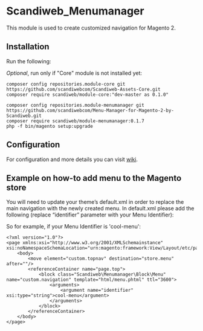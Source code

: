 # Scandiweb_Menumanager

This module is used to create customized navigation for Magento 2.

## Installation

Run the following:

*Optional*, run only if "Core" module is not installed yet:
```
composer config repositories.module-core git https://github.com/scandiwebcom/Scandiweb-Assets-Core.git
composer require scandiweb/module-core:"dev-master as 0.1.0"
```

```
composer config repositories.module-menumanager git https://github.com/scandiwebcom/Menu-Manager-for-Magento-2-by-Scandiweb.git
composer require scandiweb/module-menumanager:0.1.7
php -f bin/magento setup:upgrade
```

## Configuration

For configuration and more details you can visit [wiki](https://github.com/scandiwebcom/Menu-Manager-for-Magento-2-by-Scandiweb/wiki).

## Example on how-to add menu to the Magento store

You will need to update your theme’s default.xml in order to replace the main navigation with the newly created menu. In  default.xml please add the following (replace “identifier” parameter with your Menu Identifier):

So for example, if your Menu Identifier is 'cool-menu':

```
<?xml version="1.0"?>
<page xmlns:xsi="http://www.w3.org/2001/XMLSchemainstance" xsi:noNamespaceSchemaLocation="urn:magento:framework:View/Layout/etc/page_configuration.xsd">
    <body>
        <move element="custom.topnav" destination="store.menu" after=""/>
        <referenceContainer name="page.top">
            <block class="Scandiweb\Menumanager\Block\Menu" name="custom.navigation" template="html/menu.phtml" ttl="3600">
                <arguments>
                    <argument name="identifier" xsi:type="string">cool-menu</argument>
                </arguments>
            </block>
        </referenceContainer>
    </body>
</page>
```
